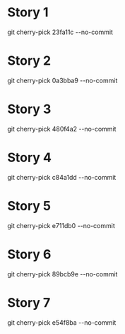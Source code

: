 # Story 1
git cherry-pick 23fa11c --no-commit

# Story 2
git cherry-pick 0a3bba9 --no-commit

# Story 3
git cherry-pick 480f4a2 --no-commit

# Story 4
git cherry-pick c84a1dd --no-commit

# Story 5
git cherry-pick e711db0 --no-commit

# Story 6
git cherry-pick 89bcb9e --no-commit

# Story 7
git cherry-pick e54f8ba --no-commit